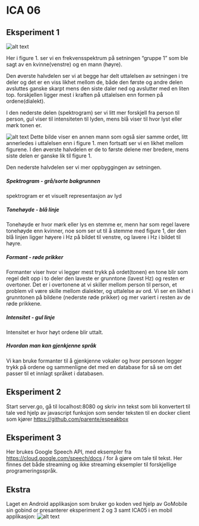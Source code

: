 # ICA 06

## Eksperiment 1
 ![alt text](https://github.com/Zwirc/IS-105/blob/master/ICA06/vedlegg/figur1.PNG "Wapp")

Her i figure 1. ser vi en frekvensspektrum på setningen “gruppe 1” som ble sagt av en kvinne(venstre) og en mann (høyre).

Den øverste halvdelen ser vi at begge har delt uttalelsen av setningen i tre deler og det er en viss likhet mellom de, både den første og andre delen avsluttes ganske skarpt mens den siste daler ned og avslutter med en liten top. forskjellen ligger mest i kraften på uttalelsen enn formen på ordene(dialekt).

I den nederste delen (spektrogram) ser vi litt mer forskjell fra person til person,
gul viser til intensiteten til lyden, mens blå viser til hvor lyst eller mørk tonen er.


 ![alt text](https://github.com/Zwirc/IS-105/blob/master/ICA06/vedlegg/figur2.png "Wapp")
Dette bilde viser en annen mann som også sier samme ordet, litt annerledes i uttalelsen enn i figure 1. men fortsatt ser vi en likhet mellom figurene. I den øverste halvdelen er de to første delene mer bredere, mens siste delen er ganske lik til figure 1.

Den nederste halvdelen ser vi mer oppbyggingen av setningen.

##### Spektrogram - grå/sorte bakgrunnen
spektrogram er et visuelt representasjon av lyd




##### Tonehøyde - blå linje
Tonehøyde er hvor mørk eller lys en stemme er, menn har som regel lavere tonehøyde enn kvinner, noe som ser ut til å stemme med figure 1, der den blå linjen ligger høyere i Hz på
bildet til venstre, og lavere i Hz i bildet til høyre.


##### Formant  - røde prikker
Formanter viser hvor vi legger mest trykk på ordet(tonen) en tone blir som regel delt opp i to deler den laveste er grunntone (lavest Hz) og resten er overtoner. Det er i overtonene at vi skiller mellom person til person, et problem vil være skille mellom dialekter, og uttalelse av ord.
 Vi ser en likhet i grunntonen på bildene (nederste røde prikker) og mer variert i resten av de røde prikkene.

##### Intensitet - gul linje
Intensitet er hvor høyt ordene blir uttalt.

##### Hvordan man kan gjenkjenne språk
Vi kan bruke formanter til å gjenkjenne vokaler og hvor personen legger trykk på ordene og sammenligne det med en database for så se om det passer til et innlagt språket i databasen.


## Eksperiment 2
Start server.go, gå til localhost:8080 og skriv inn tekst som bli konvertert til tale ved hjelp av javascript funksjon som sender teksten til en docker client som kjører https://github.com/parente/espeakbox

## Eksperiment 3
Her brukes Google Speech API, med eksempler fra https://cloud.google.com/speech/docs / for å gjøre om tale til tekst.
Her finnes det både streaming og ikke streaming eksempler til forskjellige programeringsspråk.

## Ekstra

Laget en Android applikasjon som bruker go koden ved hjelp av GoMobile sin gobind or presanterer eksperiment 2 og 3 samt ICA05 i en mobil applikasjon:
 ![alt text](https://github.com/Zwirc/IS-105/blob/master/ICA06/vedlegg/Applikasjon.PNG "Wapp")